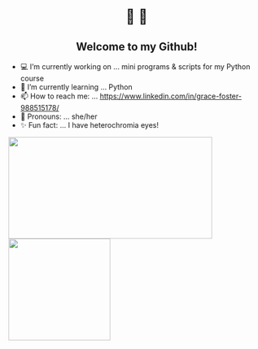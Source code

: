    <h1 align ="center">👋 🌌</h1>
   <h2 align="center">Welcome to my Github!</h2>
  
   
- :computer: I’m currently working on ... mini programs & scripts for my Python course
- 🧠 I’m currently learning ... Python
- 📫 How to reach me: ... https://www.linkedin.com/in/grace-foster-988515178/
- :woman: Pronouns: ... she/her
- :sparkles: Fun fact: ... I have heterochromia eyes!

<div>
   <a href="https://github.com/Fallinqqq?tab=repositories">
<img align="left" src=https://github-readme-stats.vercel.app/api?username=Fallinqqq&theme=tokyonight&show_icons=true width="400" height="200"/>
     </a>
       <a href="https://github.com/Fallinqqq?tab=repositories">
<img align="left" src="https://github-readme-stats.vercel.app/api/top-langs/?username=Fallinqqq&layout=tokyonight&show_icons=true width="400" height="200"/>
</div>
